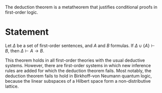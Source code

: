 The deduction theorem is a metatheorem that justifies conditional proofs in first-order logic.

# Statement

Let $\Delta$ be a set of first-order sentences, and $A$ and $B$ formulas. If $\Delta \cup \{A\} \vdash B$, then $\Delta \vdash A\to B$.

This theorem holds in all first-order theories with the usual deductive systems. However, there are first-order systems in which new inference rules are added for which the deduction theorem fails. Most notably, the deduction theorem fails to hold in Birkhoff–von Neumann quantum logic, because the linear subspaces of a Hilbert space form a non-distributive lattice. 